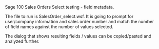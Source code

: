 Sage 100 Sales Orders Select testing - field metadata.

The file to run is SalesOrder_select.wsf.
It is going to prompt for user/company information and sales order number and match the number of field names against the number of values selected.

The dialog that shows resulting fields / values can be copied/pasted and analyzed further.
